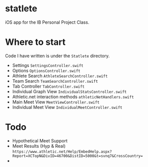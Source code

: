 # statlete

iOS app for the IB Personal Project Class.

# Where to start

Code I have written is under the `Statlete` directory.

+ Settings `SettingsController.swift`
+ Options `OptionsController.swift`
+ Athlete Search `AthleteSearchController.swift`
+ Team Search `TeamSearchController.swift`
+ Tab Controller `TabController.swift`
+ Individual Graph View `IndividualStatsController.swift`
+ Athletic.net interaction methods `athleticNetHandlers.swift`
+ Main Meet View `MeetViewController.swift`
+ Individual Meet View `IndividualMeetController.swift`

# Todo
+ Hypothetical Meet Support
+ Meet Results (Hyp & Real) `https://www.athletic.net/Help/EmbedHelp.aspx?Report=XCTopN&DivID=46700&DistID=5000&t=svnq7&CrossCountry=`
+ 
